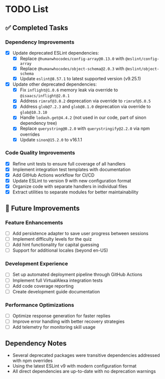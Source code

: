# TODO List

## ✅ Completed Tasks

### Dependency Improvements
- [x] Update deprecated ESLint dependencies:
  - [x] Replace `@humanwhocodes/config-array@0.13.0` with `@eslint/config-array`
  - [x] Replace `@humanwhocodes/object-schema@2.0.3` with `@eslint/object-schema` 
  - [x] Update `eslint@8.57.1` to latest supported version (v9.25.1)

- [x] Update other deprecated dependencies:
  - [x] Fix `inflight@1.0.6` memory leak via override to `@isaacs/inflight@2.0.1`
  - [x] Address `rimraf@3.0.2` deprecation via override to `rimraf@5.0.5`
  - [x] Address `glob@7.2.3` and `glob@8.1.0` deprecation via override to `glob@10.3.10`
  - [x] Handle `lodash.get@4.4.2` (not used in our code, part of sinon dependency tree)
  - [x] Replace `querystring@0.2.0` with `querystringify@2.2.0` via npm overrides
  - [x] Update `sinon@15.2.0` to v16.1.1

### Code Quality Improvements
- [x] Refine unit tests to ensure full coverage of all handlers
- [x] Implement integration test templates with documentation
- [x] Add GitHub Actions workflow for CI/CD
- [x] Update ESLint to version 9 with new configuration format
- [x] Organize code with separate handlers in individual files
- [x] Extract utilities to separate modules for better maintainability

## 🔄 Future Improvements

### Feature Enhancements
- [ ] Add persistence adapter to save user progress between sessions
- [ ] Implement difficulty levels for the quiz
- [ ] Add hint functionality for capital guessing
- [ ] Support for additional locales (beyond en-US)

### Development Experience
- [ ] Set up automated deployment pipeline through GitHub Actions
- [ ] Implement full VirtualAlexa integration tests
- [ ] Add code coverage reporting
- [ ] Create development guide documentation

### Performance Optimizations
- [ ] Optimize response generation for faster replies
- [ ] Improve error handling with better recovery strategies
- [ ] Add telemetry for monitoring skill usage

## Dependency Notes
- Several deprecated packages were transitive dependencies addressed with npm overrides
- Using the latest ESLint v9 with modern configuration format
- All direct dependencies are up-to-date with no deprecation warnings